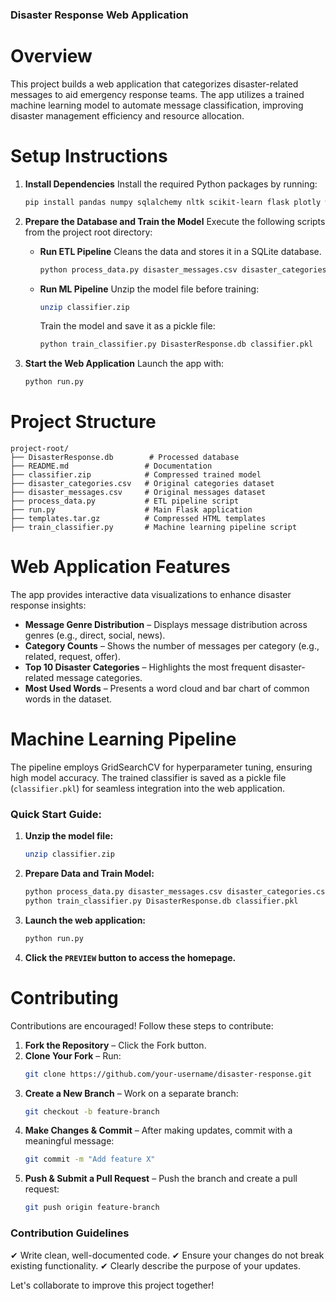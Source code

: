 ### Disaster Response Web Application

# Overview

This project builds a web application that categorizes disaster-related messages to aid emergency response teams. The app utilizes a trained machine learning model to automate message classification, improving disaster management efficiency and resource allocation.

# Setup Instructions

1) **Install Dependencies**
   Install the required Python packages by running:
   ```sh
   pip install pandas numpy sqlalchemy nltk scikit-learn flask plotly wordcloud joblib
   ```

2) **Prepare the Database and Train the Model**
   Execute the following scripts from the project root directory:

   - **Run ETL Pipeline**
     Cleans the data and stores it in a SQLite database.
     ```sh
     python process_data.py disaster_messages.csv disaster_categories.csv DisasterResponse.db
     ```
   - **Run ML Pipeline**
     Unzip the model file before training:
     ```sh
     unzip classifier.zip
     ```
     Train the model and save it as a pickle file:
     ```sh
     python train_classifier.py DisasterResponse.db classifier.pkl
     ```

3) **Start the Web Application**
   Launch the app with:
   ```sh
   python run.py
   ```

# Project Structure

```
project-root/
├── DisasterResponse.db        # Processed database
├── README.md                 # Documentation
├── classifier.zip            # Compressed trained model
├── disaster_categories.csv   # Original categories dataset
├── disaster_messages.csv     # Original messages dataset
├── process_data.py           # ETL pipeline script
├── run.py                    # Main Flask application
├── templates.tar.gz          # Compressed HTML templates
├── train_classifier.py       # Machine learning pipeline script
```

# Web Application Features

The app provides interactive data visualizations to enhance disaster response insights:

- **Message Genre Distribution** – Displays message distribution across genres (e.g., direct, social, news).
- **Category Counts** – Shows the number of messages per category (e.g., related, request, offer).
- **Top 10 Disaster Categories** – Highlights the most frequent disaster-related message categories.
- **Most Used Words** – Presents a word cloud and bar chart of common words in the dataset.

# Machine Learning Pipeline

The pipeline employs GridSearchCV for hyperparameter tuning, ensuring high model accuracy. The trained classifier is saved as a pickle file (`classifier.pkl`) for seamless integration into the web application.

### Quick Start Guide:

1. **Unzip the model file:**
   ```sh
   unzip classifier.zip
   ```
2. **Prepare Data and Train Model:**
   ```sh
   python process_data.py disaster_messages.csv disaster_categories.csv DisasterResponse.db
   python train_classifier.py DisasterResponse.db classifier.pkl
   ```
3. **Launch the web application:**
   ```sh
   python run.py
   ```
4. **Click the `PREVIEW` button to access the homepage.**

# Contributing

Contributions are encouraged! Follow these steps to contribute:

1. **Fork the Repository** – Click the Fork button.
2. **Clone Your Fork** – Run:
   ```sh
   git clone https://github.com/your-username/disaster-response.git
   ```
3. **Create a New Branch** – Work on a separate branch:
   ```sh
   git checkout -b feature-branch
   ```
4. **Make Changes & Commit** – After making updates, commit with a meaningful message:
   ```sh
   git commit -m "Add feature X"
   ```
5. **Push & Submit a Pull Request** – Push the branch and create a pull request:
   ```sh
   git push origin feature-branch
   ```

### Contribution Guidelines
✔ Write clean, well-documented code.
✔ Ensure your changes do not break existing functionality.
✔ Clearly describe the purpose of your updates.

Let's collaborate to improve this project together!
